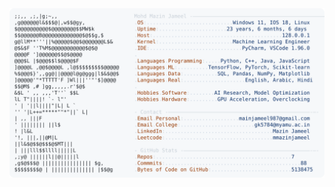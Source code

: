 <picture>
  <source srcset="https://raw.githubusercontent.com/mmazinjameel/mmazinjameel/main/dark_mode.svg?v=1746972529" media="(prefers-color-scheme: dark)">
  <img src="https://raw.githubusercontent.com/mmazinjameel/mmazinjameel/main/light_mode.svg?v=1746972529">
</picture>
